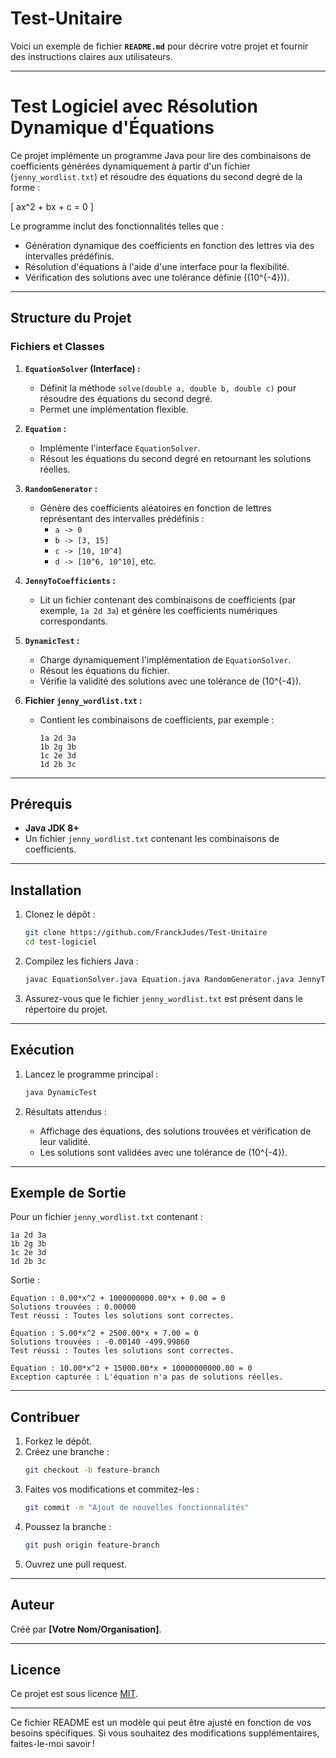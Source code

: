 # Test-Unitaire
Voici un exemple de fichier **`README.md`** pour décrire votre projet et fournir des instructions claires aux utilisateurs.

---

# **Test Logiciel avec Résolution Dynamique d'Équations**

Ce projet implémente un programme Java pour lire des combinaisons de coefficients générées dynamiquement à partir d'un fichier (`jenny_wordlist.txt`) et résoudre des équations du second degré de la forme :

\[
ax^2 + bx + c = 0
\]

Le programme inclut des fonctionnalités telles que :
- Génération dynamique des coefficients en fonction des lettres via des intervalles prédéfinis.
- Résolution d'équations à l'aide d'une interface pour la flexibilité.
- Vérification des solutions avec une tolérance définie (\(10^{-4}\)).

---

## **Structure du Projet**

### **Fichiers et Classes**

1. **`EquationSolver` (Interface) :**
    - Définit la méthode `solve(double a, double b, double c)` pour résoudre des équations du second degré.
    - Permet une implémentation flexible.

2. **`Equation` :**
    - Implémente l'interface `EquationSolver`.
    - Résout les équations du second degré en retournant les solutions réelles.

3. **`RandomGenerator` :**
    - Génère des coefficients aléatoires en fonction de lettres représentant des intervalles prédéfinis :
        - `a -> 0`
        - `b -> [3, 15]`
        - `c -> [10, 10^4]`
        - `d -> [10^6, 10^10]`, etc.

4. **`JennyToCoefficients` :**
    - Lit un fichier contenant des combinaisons de coefficients (par exemple, `1a 2d 3a`) et génère les coefficients numériques correspondants.

5. **`DynamicTest` :**
    - Charge dynamiquement l'implémentation de `EquationSolver`.
    - Résout les équations du fichier.
    - Vérifie la validité des solutions avec une tolérance de \(10^{-4}\).

6. **Fichier `jenny_wordlist.txt` :**
    - Contient les combinaisons de coefficients, par exemple :
      ```
      1a 2d 3a
      1b 2g 3b
      1c 2e 3d
      1d 2b 3c
      ```

---

## **Prérequis**

- **Java JDK 8+**
- Un fichier `jenny_wordlist.txt` contenant les combinaisons de coefficients.

---

## **Installation**

1. Clonez le dépôt :
   ```bash
   git clone https://github.com/FranckJudes/Test-Unitaire
   cd test-logiciel
   ```

2. Compilez les fichiers Java :
   ```bash
   javac EquationSolver.java Equation.java RandomGenerator.java JennyToCoefficients.java DynamicTest.java
   ```

3. Assurez-vous que le fichier `jenny_wordlist.txt` est présent dans le répertoire du projet.

---

## **Exécution**

1. Lancez le programme principal :
   ```bash
   java DynamicTest
   ```

2. Résultats attendus :
    - Affichage des équations, des solutions trouvées et vérification de leur validité.
    - Les solutions sont validées avec une tolérance de \(10^{-4}\).

---

## **Exemple de Sortie**

Pour un fichier `jenny_wordlist.txt` contenant :
```
1a 2d 3a
1b 2g 3b
1c 2e 3d
1d 2b 3c
```

Sortie :
```
Équation : 0.00*x^2 + 1000000000.00*x + 0.00 = 0
Solutions trouvées : 0.00000 
Test réussi : Toutes les solutions sont correctes.

Équation : 5.00*x^2 + 2500.00*x + 7.00 = 0
Solutions trouvées : -0.00140 -499.99860 
Test réussi : Toutes les solutions sont correctes.

Équation : 10.00*x^2 + 15000.00*x + 10000000000.00 = 0
Exception capturée : L'équation n'a pas de solutions réelles.
```

---

## **Contribuer**

1. Forkez le dépôt.
2. Créez une branche :
   ```bash
   git checkout -b feature-branch
   ```
3. Faites vos modifications et commitez-les :
   ```bash
   git commit -m "Ajout de nouvelles fonctionnalités"
   ```
4. Poussez la branche :
   ```bash
   git push origin feature-branch
   ```
5. Ouvrez une pull request.

---

## **Auteur**

Créé par **[Votre Nom/Organisation]**.

---

## **Licence**

Ce projet est sous licence [MIT](LICENSE).

---

Ce fichier README est un modèle qui peut être ajusté en fonction de vos besoins spécifiques. Si vous souhaitez des modifications supplémentaires, faites-le-moi savoir !